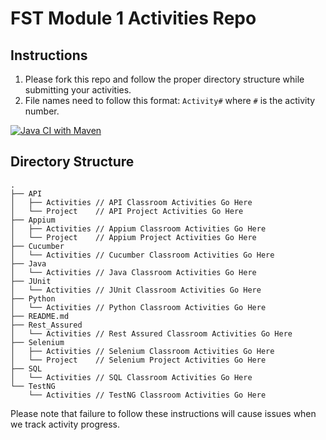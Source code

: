 # FST Module 1 Activities Repo

## Instructions
1. Please fork this repo and follow the proper directory structure while submitting your activities.
2. File names need to follow this format: `Activity#` where `#` is the activity number.

[![Java CI with Maven](https://github.com/Venkataramireddymareddy/FST-M1/actions/workflows/maven.yml/badge.svg?branch=main)](https://github.com/Venkataramireddymareddy/FST-M1/actions/workflows/maven.yml)

## Directory Structure
```
.
├── API
│   ├── Activities // API Classroom Activities Go Here
│   └── Project    // API Project Activities Go Here
├── Appium
│   ├── Activities // Appium Classroom Activities Go Here
│   └── Project    // Appium Project Activities Go Here
├── Cucumber
│   └── Activities // Cucumber Classroom Activities Go Here
├── Java
│   └── Activities // Java Classroom Activities Go Here
├── JUnit
│   └── Activities // JUnit Classroom Activities Go Here
├── Python
│   └── Activities // Python Classroom Activities Go Here
├── README.md
├── Rest_Assured
│   └── Activities // Rest Assured Classroom Activities Go Here
├── Selenium
│   ├── Activities // Selenium Classroom Activities Go Here
│   └── Project    // Selenium Project Activities Go Here
├── SQL
│   └── Activities // SQL Classroom Activities Go Here
└── TestNG
    └── Activities // TestNG Classroom Activities Go Here

```

Please note that failure to follow these instructions will cause issues when we track activity progress.

